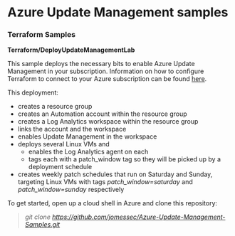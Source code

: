 # Azure Update Management samples

### Terraform Samples
**Terraform/DeployUpdateManagementLab**

This sample deploys the necessary bits to enable Azure Update Management in your subscription. Information on how to configure Terraform to connect to your Azure subscription can be found [here](https://www.terraform.io/docs/providers/azurerm/auth/service_principal_client_secret.html).

This deployment:

 * creates a resource group
 * creates an Automation account within the resource group
 * creates a Log Analytics workspace within the resource group
 * links the account and the workspace
 * enables Update Management in the workspace
 * deploys several Linux VMs and
    * enables the Log Analytics agent on each
    * tags each with a patch_window tag so they will be picked up by a deployment schedule
 * creates weekly patch schedules that run on Saturday and Sunday, targeting Linux VMs with tags _patch_window=saturday_ and _patch_window=sunday_ respectively
 

 To get started, open up a cloud shell in Azure and clone this repository:
>*git clone https://github.com/jomessec/Azure-Update-Management-Samples.git*